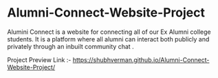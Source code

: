 # Alumni-Connect-Website-Project
Alumini Connect is a website for connecting all of our Ex Alumni college students. It is a platform where all alumni can interact both publicly and privately through an inbuilt community chat . 

Project Preview Link :- https://shubhverman.github.io/Alumni-Connect-Website-Project/

